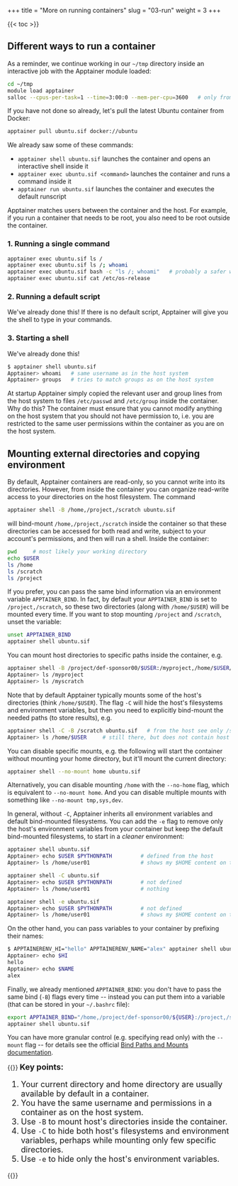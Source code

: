 +++
title = "More on running containers"
slug = "03-run"
weight = 3
+++

{{< toc >}}

## Different ways to run a container

As a reminder, we continue working in our `~/tmp` directory inside an interactive job with the Apptainer
module loaded:

```sh
cd ~/tmp
module load apptainer
salloc --cpus-per-task=1 --time=3:00:0 --mem-per-cpu=3600   # only from the login node
```

If you have not done so already, let's pull the latest Ubuntu container from Docker:

```sh
apptainer pull ubuntu.sif docker://ubuntu
```

We already saw some of these commands:

- `apptainer shell ubuntu.sif` launches the container and opens an interactive shell inside it
- `apptainer exec ubuntu.sif <command>` launches the container and runs a command inside it
- `apptainer run ubuntu.sif` launches the container and executes the default runscript

Apptainer matches users between the container and the host. For example, if you run a container that needs
to be root, you also need to be root outside the container.

### 1. Running a single command

```sh
apptainer exec ubuntu.sif ls /
apptainer exec ubuntu.sif ls /; whoami
apptainer exec ubuntu.sif bash -c "ls /; whoami"   # probably a safer way
apptainer exec ubuntu.sif cat /etc/os-release
```

### 2. Running a default script

We've already done this! If there is no default script, Apptainer will give you the shell to type in your
commands.

### 3. Starting a shell

We've already done this!

```sh
$ apptainer shell ubuntu.sif
Apptainer> whoami   # same username as in the host system
Apptainer> groups   # tries to match groups as on the host system
```

At startup Apptainer simply copied the relevant user and group lines from the host system to files
`/etc/passwd` and `/etc/group` inside the container. Why do this? The container must ensure that you cannot
modify anything on the host system that you should not have permission to, i.e. you are restricted to the same
user permissions within the container as you are on the host system.

## Mounting external directories and copying environment

By default, Apptainer containers are read-only, so you cannot write into its directories. However, from
inside the container you can organize read-write access to your directories on the host filesystem. The
command

```sh
apptainer shell -B /home,/project,/scratch ubuntu.sif
```

will bind-mount `/home,/project,/scratch` inside the container so that these directories can be accessed for
both read and write, subject to your account's permissions, and then will run a shell. Inside the container:

```sh
pwd     # most likely your working directory
echo $USER
ls /home
ls /scratch
ls /project
```




If you prefer, you can pass the same bind information via an environment variable `APPTAINER_BIND`. In fact,
by default your `APPTAINER_BIND` is set to `/project,/scratch`, so these two directories (along with
`/home/$USER`) will be mounted every time. If you want to stop mounting `/project` and `/scratch`, unset the
variable:

```sh
unset APPTAINER_BIND
apptainer shell ubuntu.sif
```






You can mount host directories to specific paths inside the container, e.g.

```sh
apptainer shell -B /project/def-sponsor00/$USER:/myproject,/home/$USER/scratch:/myscratch ubuntu.sif
Apptainer> ls /myproject
Apptainer> ls /myscratch
```

Note that by default Apptainer typically mounts some of the host's directories (think `/home/$USER`). The flag
`-C` will hide the host's filesystems and environment variables, but then you need to explicitly bind-mount
the needed paths (to store results), e.g.

```sh
apptainer shell -C -B /scratch ubuntu.sif   # from the host see only /scratch
Apptainer> ls /home/$USER     # still there, but does not contain host's files and directories
```

<!-- The reason is that it needs some space to store temporary files that get generated along the way, access some -->
<!-- host's system files, and also provide space in `/home` to store your data. -->

You can disable specific mounts, e.g. the following will start the container without mounting your home
directory, but it'll mount the current directory:

```sh
apptainer shell --no-mount home ubuntu.sif
```

Alternatively, you can disable mounting `/home` with the `--no-home` flag, which is equivalent to `--no-mount
home`. And you can disable multiple mounts with something like `--no-mount tmp,sys,dev`.

In general, without `-C`, Apptainer inherits all environment variables and default bind-mounted
filesystems. You can add the `-e` flag to remove only the host's environment variables from your container but
keep the default bind-mounted filesystems, to start in a *cleaner* environment:

```sh
apptainer shell ubuntu.sif
Apptainer> echo $USER $PYTHONPATH         # defined from the host
Apptainer> ls /home/user01                # shows my $HOME content on the host

apptainer shell -C ubuntu.sif
Apptainer> echo $USER $PYTHONPATH         # not defined
Apptainer> ls /home/user01                # nothing

apptainer shell -e ubuntu.sif
Apptainer> echo $USER $PYTHONPATH         # not defined
Apptainer> ls /home/user01                # shows my $HOME content on the host
```

On the other hand, you can pass variables to your container by prefixing their names:

```sh
$ APPTAINERENV_HI="hello" APPTAINERENV_NAME="alex" apptainer shell ubuntu.sif
Apptainer> echo $HI
hello
Apptainer> echo $NAME
alex
```

Finally, we already mentioned `APPTAINER_BIND`: you don't have to pass the same bind (`-B`) flags every time
-- instead you can put them into a variable (that can be stored in your `~/.bashrc` file):

```sh
export APPTAINER_BIND="/home,/project/def-sponsor00/${USER}:/project,/scratch/${USER}:/scratch"
apptainer shell ubuntu.sif
```

You can have more granular control (e.g. specifying read only) with the `--mount` flag -- for details see the
official
[Bind Paths and Mounts documentation](https://sylabs.io/guides/latest/user-guide/bind_paths_and_mounts.html).

{{<note>}}
<font size="+1"><b>Key points:</b><br>
1. Your current directory and home directory are usually available by default in a container.<br>
2. You have the same username and permissions in a container as on the host system.<br>
3. Use `-B` to mount host's directories inside the container.<br>
4. Use `-C` to hide both host's filesystems and environment variables, perhaps while mounting only few specific directories.<br>
5. Use `-e` to hide only the host's environment variables.
</font>
{{</note>}}
